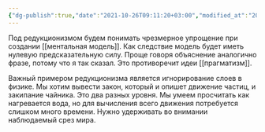 ```yaml
---
{"dg-publish":true,"date":"2021-10-26T09:11:20+03:00","modified_at":"2022-05-27T20:56:31+03:00","permalink":"/redukczionizm/","dgHomeLink":false,"dgPassFrontmatter":true}
---
```



Под редукционизмом будем понимать чрезмерное упрощение при создании [[ментальная модель]]. Как следствие модель будет иметь нулевую предсказательную силу. Проще говоря объяснение аналогично фразе, потому что я так сказал. Это противоречит идеи [[прагматизм]]. 

Важный примером редукционизма является игнорирование слоев в физике. Мы хотим вывести закон, который и опишет движение частиц, и закипание чайника. Это два разных уровня. Мы умеем просчитать как нагревается вода, но для вычисления всего движения потребуется слишком много времени. Нужно удерживать во внимании наблюдаемый срез мира. 
